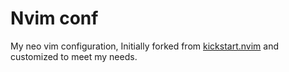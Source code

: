 # Nvim conf

My neo vim configuration, Initially forked from [kickstart.nvim](kickstart.nvim) and customized to meet my needs.

